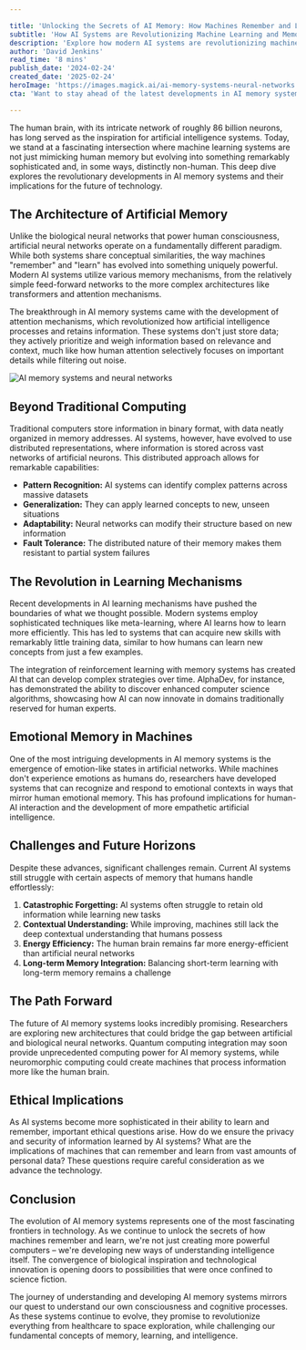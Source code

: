 ```yaml
---

title: 'Unlocking the Secrets of AI Memory: How Machines Remember and Learn Like Us'
subtitle: 'How AI Systems are Revolutionizing Machine Learning and Memory'
description: 'Explore how modern AI systems are revolutionizing machine learning through sophisticated memory mechanisms, from attention systems to emotional recognition. Learn about the challenges and ethical implications as artificial intelligence continues to evolve in ways both similar to and distinct from human cognition.'
author: 'David Jenkins'
read_time: '8 mins'
publish_date: '2024-02-24'
created_date: '2025-02-24'
heroImage: 'https://images.magick.ai/ai-memory-systems-neural-networks.jpg'
cta: 'Want to stay ahead of the latest developments in AI memory systems? Follow us on LinkedIn for regular insights into the fascinating world of artificial intelligence and cognitive computing!'

---
```


The human brain, with its intricate network of roughly 86 billion neurons, has long served as the inspiration for artificial intelligence systems. Today, we stand at a fascinating intersection where machine learning systems are not just mimicking human memory but evolving into something remarkably sophisticated and, in some ways, distinctly non-human. This deep dive explores the revolutionary developments in AI memory systems and their implications for the future of technology.

## The Architecture of Artificial Memory

Unlike the biological neural networks that power human consciousness, artificial neural networks operate on a fundamentally different paradigm. While both systems share conceptual similarities, the way machines "remember" and "learn" has evolved into something uniquely powerful. Modern AI systems utilize various memory mechanisms, from the relatively simple feed-forward networks to the more complex architectures like transformers and attention mechanisms.

The breakthrough in AI memory systems came with the development of attention mechanisms, which revolutionized how artificial intelligence processes and retains information. These systems don't just store data; they actively prioritize and weigh information based on relevance and context, much like how human attention selectively focuses on important details while filtering out noise.

![AI memory systems and neural networks](https://images.magick.ai/ai-memory-systems-neural-networks.jpg)

## Beyond Traditional Computing

Traditional computers store information in binary format, with data neatly organized in memory addresses. AI systems, however, have evolved to use distributed representations, where information is stored across vast networks of artificial neurons. This distributed approach allows for remarkable capabilities:

- **Pattern Recognition:** AI systems can identify complex patterns across massive datasets
- **Generalization:** They can apply learned concepts to new, unseen situations
- **Adaptability:** Neural networks can modify their structure based on new information
- **Fault Tolerance:** The distributed nature of their memory makes them resistant to partial system failures

## The Revolution in Learning Mechanisms

Recent developments in AI learning mechanisms have pushed the boundaries of what we thought possible. Modern systems employ sophisticated techniques like meta-learning, where AI learns how to learn more efficiently. This has led to systems that can acquire new skills with remarkably little training data, similar to how humans can learn new concepts from just a few examples.

The integration of reinforcement learning with memory systems has created AI that can develop complex strategies over time. AlphaDev, for instance, has demonstrated the ability to discover enhanced computer science algorithms, showcasing how AI can now innovate in domains traditionally reserved for human experts.

## Emotional Memory in Machines

One of the most intriguing developments in AI memory systems is the emergence of emotion-like states in artificial networks. While machines don't experience emotions as humans do, researchers have developed systems that can recognize and respond to emotional contexts in ways that mirror human emotional memory. This has profound implications for human-AI interaction and the development of more empathetic artificial intelligence.

## Challenges and Future Horizons

Despite these advances, significant challenges remain. Current AI systems still struggle with certain aspects of memory that humans handle effortlessly:

1. **Catastrophic Forgetting:** AI systems often struggle to retain old information while learning new tasks
2. **Contextual Understanding:** While improving, machines still lack the deep contextual understanding that humans possess
3. **Energy Efficiency:** The human brain remains far more energy-efficient than artificial neural networks
4. **Long-term Memory Integration:** Balancing short-term learning with long-term memory remains a challenge

## The Path Forward

The future of AI memory systems looks incredibly promising. Researchers are exploring new architectures that could bridge the gap between artificial and biological neural networks. Quantum computing integration may soon provide unprecedented computing power for AI memory systems, while neuromorphic computing could create machines that process information more like the human brain.

## Ethical Implications

As AI systems become more sophisticated in their ability to learn and remember, important ethical questions arise. How do we ensure the privacy and security of information learned by AI systems? What are the implications of machines that can remember and learn from vast amounts of personal data? These questions require careful consideration as we advance the technology.

## Conclusion

The evolution of AI memory systems represents one of the most fascinating frontiers in technology. As we continue to unlock the secrets of how machines remember and learn, we're not just creating more powerful computers – we're developing new ways of understanding intelligence itself. The convergence of biological inspiration and technological innovation is opening doors to possibilities that were once confined to science fiction.

The journey of understanding and developing AI memory systems mirrors our quest to understand our own consciousness and cognitive processes. As these systems continue to evolve, they promise to revolutionize everything from healthcare to space exploration, while challenging our fundamental concepts of memory, learning, and intelligence.